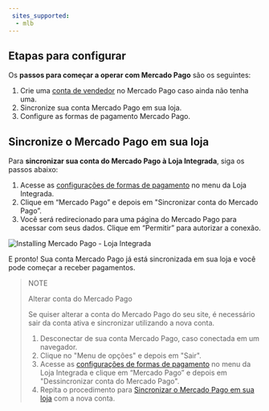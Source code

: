```yaml
---
 sites_supported:
  - mlb
---
```


## Etapas para configurar

Os **passos para começar a operar com Mercado Pago** são os seguintes:

1. Crie uma [conta de vendedor](https://www.mercadopago.com.br/activities) no Mercado Pago caso ainda não tenha uma.
2. Sincronize sua conta Mercado Pago em sua loja.
3. Configure as formas de pagamento Mercado Pago.

## Sincronize o Mercado Pago em sua loja

Para **sincronizar sua conta do Mercado Pago à Loja Integrada**, siga os passos abaixo:

1. Acesse as [configurações de formas de pagamento](https://app.lojaintegrada.com.br/painel/configuracao/pagamento/listar) no menu da Loja Integrada.
2. Clique em “Mercado Pago” e depois em "Sincronizar conta do Mercado Pago”.
3. Você será redirecionado para uma página do Mercado Pago para acessar com seus dados. Clique em “Permitir” para autorizar a conexão.

![Installing Mercado Pago - Loja Integrada](lojaintegrada/lojaintegrada-connect-1.gif)

E pronto! Sua conta Mercado Pago já está sincronizada em sua loja e você pode começar a receber pagamentos.

> NOTE
>
> Alterar conta do Mercado Pago
>
> Se quiser alterar a conta do Mercado Pago do seu site, é necessário sair da conta ativa e sincronizar utilizando a nova conta.
> 1. Desconectar de sua conta Mercado Pago, caso conectada em um navegador.
> 2. Clique no "Menu de opções" e depois em "Sair".
> 3. Acesse as [configurações de formas de pagamento](https://app.lojaintegrada.com.br/painel/configuracao/pagamento/listar) no menu da Loja Integrada e clique em “Mercado Pago” e depois em "Dessincronizar conta do Mercado Pago".
> 4. Repita o procedimento para [Sincronizar o Mercado Pago em sua loja](#bookmark_sincronize_o_mercado_pago_em_sua_loja) com a nova conta.